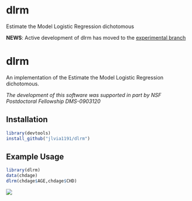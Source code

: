 # dlrm
 Estimate the Model Logistic Regression dichotomous
<!-- README.md is generated from README.Rmd. Please edit that file -->

**NEWS**: Active development of dlrm has moved to the [experimental branch](https://github.com/jlvia1191/dlrm.git)

dlrm
========

An implementation of the Estimate the Model Logistic Regression dichotomous. 

*The development of this software was supported in part by NSF Postdoctoral Fellowship DMS-0903120*

Installation
------------

``` r
library(devtools)
install_github("jlvia1191/dlrm")
```

Example Usage
-------------

``` r
library(dlrm)
data(chdage)
dlrm(chdage$AGE,chdage$CHD)
```

![](README-chdage-example-1.png)
